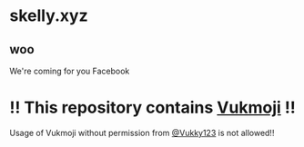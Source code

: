 # skelly.xyz

## woo

We're coming for you Facebook


# !! This repository contains [Vukmoji](https://github.com/Vukky123/vukmoji) !!
Usage of Vukmoji without permission from [@Vukky123](https://github.com/Vukky123) is not allowed!! 
